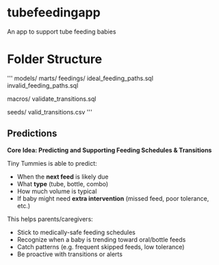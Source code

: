 # tubefeedingapp
An app to support tube feeding babies

# Folder Structure
'''
models/
  marts/
    feedings/
      ideal_feeding_paths.sql
      invalid_feeding_paths.sql

macros/
  validate_transitions.sql

seeds/
  valid_transitions.csv
'''

## Predictions
**Core Idea: Predicting and Supporting Feeding Schedules & Transitions**

Tiny Tummies is able to predict:

- When the **next feed** is likely due
- What **type** (tube, bottle, combo)
- How much volume is typical
- If baby might need **extra intervention** (missed feed, poor tolerance, etc.)

This helps parents/caregivers:
- Stick to medically-safe feeding schedules
- Recognize when a baby is trending toward oral/bottle feeds
- Catch patterns (e.g. frequent skipped feeds, low tolerance)
- Be proactive with transitions or alerts
